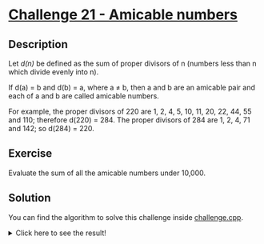 # [Challenge 21 - Amicable numbers](https://projecteuler.net/problem=21)

## Description

Let _d(n)_ be defined as the sum of proper divisors of n (numbers less than n which divide evenly into n).

If d(a) = b and d(b) = a, where a ≠ b, then a and b are an amicable pair and each of a and b are called amicable numbers.

For example, the proper divisors of 220 are 1, 2, 4, 5, 10, 11, 20, 22, 44, 55 and 110; therefore d(220) = 284. The proper divisors of 284 are 1, 2, 4, 71 and 142; so d(284) = 220.

## Exercise

Evaluate the sum of all the amicable numbers under 10,000.

## Solution

You can find the algorithm to solve this challenge inside [challenge.cpp](challenge.cpp).

<details>
  <summary>Click here to see the result!</summary>

  Result is: `31,626`
</details>
